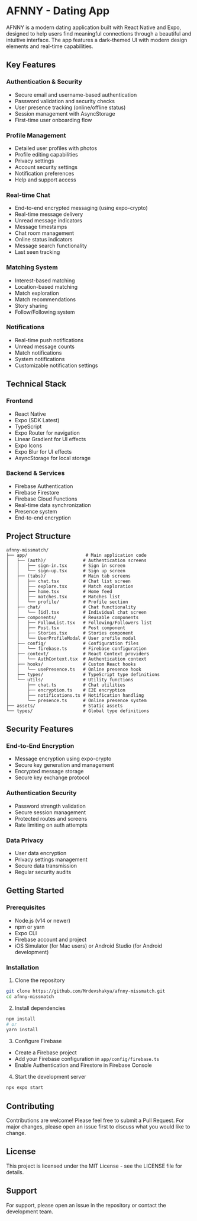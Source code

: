 # AFNNY - Dating App

AFNNY is a modern dating application built with React Native and Expo, designed to help users find meaningful connections through a beautiful and intuitive interface. The app features a dark-themed UI with modern design elements and real-time capabilities.

## Key Features

### Authentication & Security
- Secure email and username-based authentication
- Password validation and security checks
- User presence tracking (online/offline status)
- Session management with AsyncStorage
- First-time user onboarding flow

### Profile Management
- Detailed user profiles with photos
- Profile editing capabilities
- Privacy settings
- Account security settings
- Notification preferences
- Help and support access

### Real-time Chat
- End-to-end encrypted messaging (using expo-crypto)
- Real-time message delivery
- Unread message indicators
- Message timestamps
- Chat room management
- Online status indicators
- Message search functionality
- Last seen tracking

### Matching System
- Interest-based matching
- Location-based matching
- Match exploration
- Match recommendations
- Story sharing
- Follow/Following system

### Notifications
- Real-time push notifications
- Unread message counts
- Match notifications
- System notifications
- Customizable notification settings

## Technical Stack

### Frontend
- React Native
- Expo (SDK Latest)
- TypeScript
- Expo Router for navigation
- Linear Gradient for UI effects
- Expo Icons
- Expo Blur for UI effects
- AsyncStorage for local storage

### Backend & Services
- Firebase Authentication
- Firebase Firestore
- Firebase Cloud Functions
- Real-time data synchronization
- Presence system
- End-to-end encryption

## Project Structure

```
afnny-missmatch/
├── app/                      # Main application code
│   ├── (auth)/              # Authentication screens
│   │   ├── sign-in.tsx      # Sign in screen
│   │   └── sign-up.tsx      # Sign up screen
│   ├── (tabs)/              # Main tab screens
│   │   ├── chat.tsx         # Chat list screen
│   │   ├── explore.tsx      # Match exploration
│   │   ├── home.tsx         # Home feed
│   │   ├── matches.tsx      # Matches list
│   │   └── profile/         # Profile section
│   ├── chat/                # Chat functionality
│   │   └── [id].tsx         # Individual chat screen
│   ├── components/          # Reusable components
│   │   ├── FollowList.tsx   # Following/Followers list
│   │   ├── Post.tsx         # Post component
│   │   ├── Stories.tsx      # Stories component
│   │   └── UserProfileModal # User profile modal
│   ├── config/              # Configuration files
│   │   └── firebase.ts      # Firebase configuration
│   ├── context/             # React Context providers
│   │   └── AuthContext.tsx  # Authentication context
│   ├── hooks/               # Custom React hooks
│   │   └── usePresence.ts   # Online presence hook
│   ├── types/               # TypeScript type definitions
│   └── utils/               # Utility functions
│       ├── chat.ts          # Chat utilities
│       ├── encryption.ts    # E2E encryption
│       ├── notifications.ts # Notification handling
│       └── presence.ts      # Online presence system
├── assets/                  # Static assets
└── types/                   # Global type definitions
```

## Security Features

### End-to-End Encryption
- Message encryption using expo-crypto
- Secure key generation and management
- Encrypted message storage
- Secure key exchange protocol

### Authentication Security
- Password strength validation
- Secure session management
- Protected routes and screens
- Rate limiting on auth attempts

### Data Privacy
- User data encryption
- Privacy settings management
- Secure data transmission
- Regular security audits

## Getting Started

### Prerequisites

- Node.js (v14 or newer)
- npm or yarn
- Expo CLI
- Firebase account and project
- iOS Simulator (for Mac users) or Android Studio (for Android development)

### Installation

1. Clone the repository
```bash
git clone https://github.com/Mrdevshakya/afnny-missmatch.git
cd afnny-missmatch
```

2. Install dependencies
```bash
npm install
# or
yarn install
```

3. Configure Firebase
- Create a Firebase project
- Add your Firebase configuration in `app/config/firebase.ts`
- Enable Authentication and Firestore in Firebase Console

4. Start the development server
```bash
npx expo start
```

## Contributing

Contributions are welcome! Please feel free to submit a Pull Request. For major changes, please open an issue first to discuss what you would like to change.

## License

This project is licensed under the MIT License - see the LICENSE file for details.

## Support

For support, please open an issue in the repository or contact the development team.
